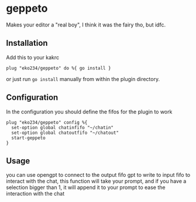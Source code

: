 # geppeto
Makes your editor a "real boy", I think it was the fairy tho, but idfc.

## Installation
Add this to your kakrc
``` kak
plug "eko234/geppeto" do %{ go install }
```
or just run `go install` manually from within the plugin directory.


## Configuration
In the configuration you should define the fifos for the plugin to work
``` kak
plug "eko234/geppeto" config %{
  set-option global chatinfifo "~/chatin"
  set-option global chatoutfifo "~/chatout"
  start-geppeto
}
```

## Usage
you can use
    opengpt to connect to the output fifo
    gpt to write to input fifo to interact with the chat, this function will take your prompt, and if you have a selection bigger than 1, it will append it to your prompt to ease the interaction with the chat
